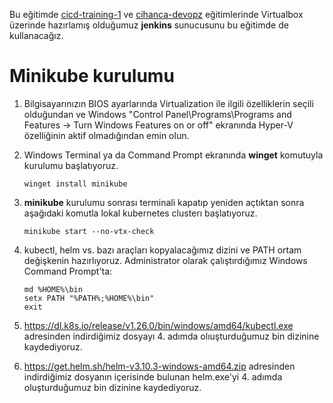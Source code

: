 Bu eğitimde [cicd-training-1](https://github.com/osmanizbat/cicd-training-1) ve [cihanca-devopz](https://github.com/osmanizbat/cihanca-devopz) eğitimlerinde Virtualbox üzerinde hazırlamış olduğumuz __jenkins__ sunucusunu bu eğitimde de kullanacağız.

# Minikube kurulumu

1. Bilgisayarınızın BIOS ayarlarında Virtualization ile ilgili özelliklerin seçili olduğundan ve Windows "Control Panel\Programs\Programs and Features -> Turn Windows Features on or off" ekranında Hyper-V özelliğinin aktif olmadığından emin olun. 

2. Windows Terminal ya da Command Prompt ekranında __winget__ komutuyla kurulumu başlatıyoruz. 
    ~~~
    winget install minikube
    ~~~
    
3. __minikube__ kurulumu sonrası terminali kapatıp yeniden açtıktan sonra aşağıdaki komutla lokal kubernetes clusterı başlatıyoruz.
    ~~~
    minikube start --no-vtx-check
    ~~~

4. kubectl, helm vs. bazı araçları kopyalacağımız dizini ve PATH ortam değişkenin hazırlıyoruz. Administrator olarak çalıştırdığımız Windows Command Prompt'ta:
    ~~~
    md %HOME%\bin
    setx PATH "%PATH%;%HOME%\bin"
    exit
    ~~~    

5. https://dl.k8s.io/release/v1.26.0/bin/windows/amd64/kubectl.exe adresinden indirdiğimiz dosyayı 4. adımda olıuşturduğumuz bin dizinine kaydediyoruz.

6. https://get.helm.sh/helm-v3.10.3-windows-amd64.zip adresinden indirdiğimiz dosyanın içerisinde bulunan helm.exe'yi 4. adımda oluşturduğumuz bin dizinine kaydediyoruz.

